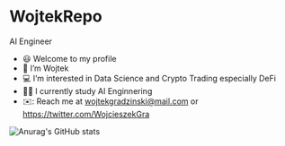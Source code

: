 # WojtekRepo
 AI Engineer
- 😃 Welcome to my profile
- 👋 I’m Wojtek 
- 💻 I’m interested in Data Science and Crypto Trading especially DeFi
- 👨‍🎓 I currently study AI Enginnering
- ✉️: Reach me at wojtekgradzinski@mail.com or https://twitter.com/WojcieszekGra


![Anurag's GitHub stats](https://github-readme-stats.vercel.app/api?username=wojtekgradzinski&show_icons=true&theme=radical)
